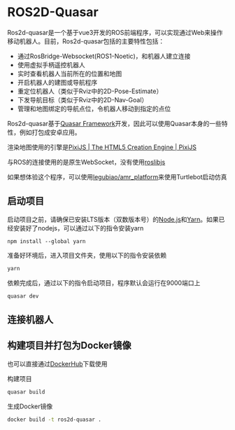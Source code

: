 # ROS2D-Quasar

Ros2d-quasar是一个基于vue3开发的ROS前端程序，可以实现通过Web来操作移动机器人。目前，Ros2d-quasar包括的主要特性包括：

- 通过RosBridge-Websocket(ROS1-Noetic)，和机器人建立连接
- 使用虚拟手柄遥控机器人
- 实时查看机器人当前所在的位置和地图
- 开启机器人的建图或导航程序
- 重定位机器人（类似于Rviz中的2D-Pose-Estimate）
- 下发导航目标（类似于Rviz中的2D-Nav-Goal）
- 管理和地图绑定的导航点位，令机器人移动到指定的点位



Ros2d-quasar基于[Quasar Framework](https://quasar.dev/)开发，因此可以使用Quasar本身的一些特性，例如打包成安卓应用。

渲染地图使用的引擎是[PixiJS | The HTML5 Creation Engine | PixiJS](https://pixijs.com/)

与ROS的连接使用的是原生WebSocket，没有使用[roslibjs](https://github.com/RobotWebTools/roslibjs)

如果想体验这个程序，可以使用[legubiao/amr_platform](https://github.com/legubiao/amr_platform)来使用Turtlebot启动仿真



## 启动项目

启动项目之前，请确保已安装LTS版本（双数版本号）的[Node.js](https://nodejs.org/en)和[Yarn](https://classic.yarnpkg.com/lang/en/docs/install)。如果已经安装好了nodejs，可以通过以下的指令安装yarn

```
npm install --global yarn
```

准备好环境后，进入项目文件夹，使用以下的指令安装依赖

```bash
yarn
```

依赖完成后，通过以下的指令启动项目，程序默认会运行在9000端口上

```bash
quasar dev
```



## 连接机器人

## 构建项目并打包为Docker镜像
也可以直接通过[DockerHub](https://hub.docker.com/repository/docker/legubiao/ros2d-quasar/general)下载使用

构建项目
```bash
quasar build
```

生成Docker镜像
```bash
docker build -t ros2d-quasar .
```

